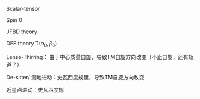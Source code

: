Scalar-tensor

Spin 0

JFBD theory

DEF theory T($\alpha_0,\beta_0$)



Lense-Thirring： 由于中心质量自旋，导致TM自旋方向改变（不止自旋，还有轨道？）

De-sitter/ 测地进动：史瓦西度规里，导致TM自旋方向改变

近星点进动：史瓦西度规



